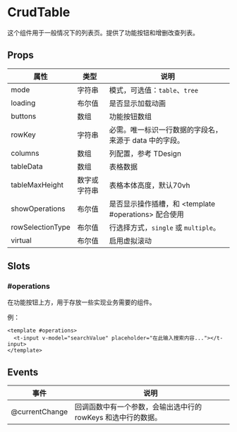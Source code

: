 # CrudTable

这个组件用于一般情况下的列表页。提供了功能按钮和增删改查列表。

## Props

| 属性             | 类型         | 说明                                                   |
| ---------------- | ------------ | ------------------------------------------------------ |
| mode             | 字符串       | 模式，可选值：`table`、`tree`                          |
| loading          | 布尔值       | 是否显示加载动画                                       |
| buttons          | 数组         | 功能按钮数组                                           |
| rowKey           | 字符串       | 必需。唯一标识一行数据的字段名，来源于 data 中的字段。 |
| columns          | 数组         | 列配置，参考 TDesign                                   |
| tableData        | 数组         | 表格数据                                               |
| tableMaxHeight   | 数字或字符串 | 表格本体高度，默认70vh                                 |
| showOperations   | 布尔值       | 是否显示操作插槽，和 <template #operations> 配合使用   |
| rowSelectionType | 布尔值       | 行选择方式，`single` 或 `multiple`。                   |
| virtual          | 布尔值       | 启用虚拟滚动                                           |

## Slots

### #operations

在功能按钮上方，用于存放一些实现业务需要的组件。

例：

```vue
<template #operations>
  <t-input v-model="searchValue" placeholder="在此输入搜索内容..."></t-input>
</template>
```

## Events

| 事件           | 说明                                                          |
| -------------- | ------------------------------------------------------------- |
| @currentChange | 回调函数中有一个参数，会输出选中行的 rowKeys 和选中行的数据。 |
